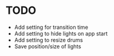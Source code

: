 # TODO

- Add setting for transition time
- Add setting to hide lights on app start
- Add setting to resize drums
- Save position/size of lights
